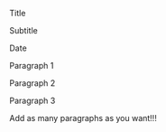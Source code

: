Title

Subtitle

Date

Paragraph 1

Paragraph 2

Paragraph 3

Add as many paragraphs as you want!!!

